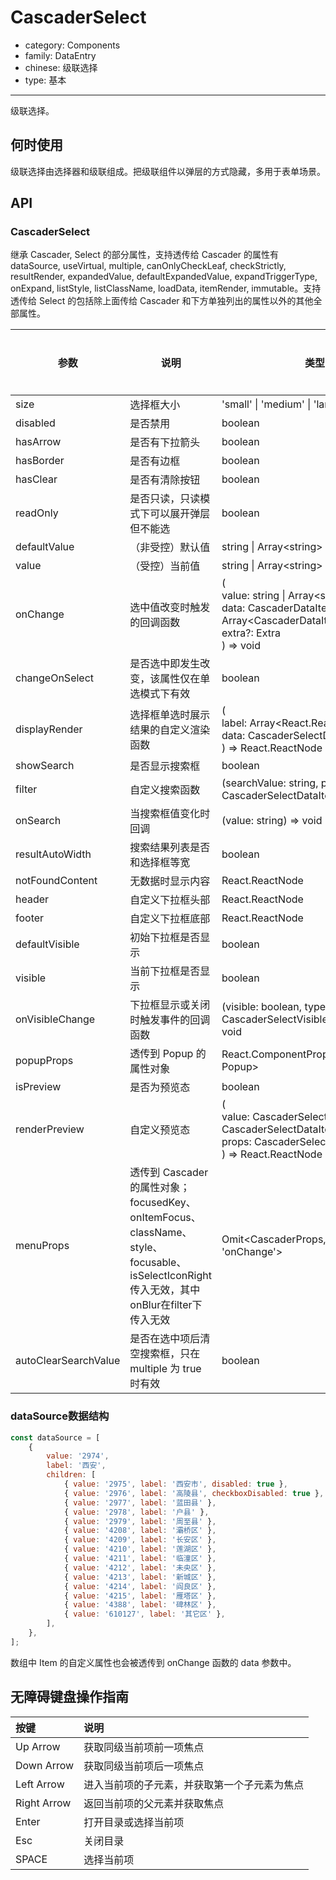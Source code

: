 # CascaderSelect

- category: Components
- family: DataEntry
- chinese: 级联选择
- type: 基本

---

级联选择。

## 何时使用

级联选择由选择器和级联组成。把级联组件以弹层的方式隐藏，多用于表单场景。

## API

### CascaderSelect

继承 Cascader, Select 的部分属性，支持透传给 Cascader 的属性有 dataSource, useVirtual, multiple, canOnlyCheckLeaf,
checkStrictly, resultRender, expandedValue, defaultExpandedValue, expandTriggerType, onExpand, listStyle,
listClassName, loadData, itemRender, immutable。支持透传给 Select 的包括除上面传给 Cascader 和下方单独列出的属性以外的其他全部属性。

| 参数                 | 说明                                                                                                                                      | 类型                                                                                                                                               | 默认值   | 是否必填 | 支持版本 |
| -------------------- | ----------------------------------------------------------------------------------------------------------------------------------------- | -------------------------------------------------------------------------------------------------------------------------------------------------- | -------- | -------- | -------- |
| size                 | 选择框大小                                                                                                                                | 'small' \| 'medium' \| 'large'                                                                                                                     | 'medium' |          | -        |
| disabled             | 是否禁用                                                                                                                                  | boolean                                                                                                                                            | false    |          | -        |
| hasArrow             | 是否有下拉箭头                                                                                                                            | boolean                                                                                                                                            | true     |          | -        |
| hasBorder            | 是否有边框                                                                                                                                | boolean                                                                                                                                            | true     |          | -        |
| hasClear             | 是否有清除按钮                                                                                                                            | boolean                                                                                                                                            | false    |          | -        |
| readOnly             | 是否只读，只读模式下可以展开弹层但不能选                                                                                                  | boolean                                                                                                                                            | -        |          | -        |
| defaultValue         | （非受控）默认值                                                                                                                          | string \| Array\<string>                                                                                                                           | -        |          | -        |
| value                | （受控）当前值                                                                                                                            | string \| Array\<string>                                                                                                                           | -        |          | -        |
| onChange             | 选中值改变时触发的回调函数                                                                                                                | (<br/> value: string \| Array\<string> \| null,<br/> data: CascaderDataItem \| Array\<CascaderDataItem> \| null,<br/> extra?: Extra<br/> ) => void | -        |          | -        |
| changeOnSelect       | 是否选中即发生改变，该属性仅在单选模式下有效                                                                                              | boolean                                                                                                                                            | false    |          | -        |
| displayRender        | 选择框单选时展示结果的自定义渲染函数                                                                                                      | (<br/> label: Array\<React.ReactNode>,<br/> data: CascaderSelectDataItem<br/> ) => React.ReactNode                                                 | -        |          | -        |
| showSearch           | 是否显示搜索框                                                                                                                            | boolean                                                                                                                                            | false    |          | -        |
| filter               | 自定义搜索函数                                                                                                                            | (searchValue: string, path: CascaderSelectDataItem[]) => boolean                                                                                   | -        |          | -        |
| onSearch             | 当搜索框值变化时回调                                                                                                                      | (value: string) => void                                                                                                                            | -        |          | 1.23     |
| resultAutoWidth      | 搜索结果列表是否和选择框等宽                                                                                                              | boolean                                                                                                                                            | true     |          | -        |
| notFoundContent      | 无数据时显示内容                                                                                                                          | React.ReactNode                                                                                                                                    | -        |          | -        |
| header               | 自定义下拉框头部                                                                                                                          | React.ReactNode                                                                                                                                    | -        |          | -        |
| footer               | 自定义下拉框底部                                                                                                                          | React.ReactNode                                                                                                                                    | -        |          | -        |
| defaultVisible       | 初始下拉框是否显示                                                                                                                        | boolean                                                                                                                                            | false    |          | -        |
| visible              | 当前下拉框是否显示                                                                                                                        | boolean                                                                                                                                            | -        |          | -        |
| onVisibleChange      | 下拉框显示或关闭时触发事件的回调函数                                                                                                      | (visible: boolean, type?: CascaderSelectVisibleChangeType) => void                                                                                 | -        |          | -        |
| popupProps           | 透传到 Popup 的属性对象                                                                                                                   | React.ComponentPropsWithRef\<typeof Popup>                                                                                                         | -        |          | -        |
| isPreview            | 是否为预览态                                                                                                                              | boolean                                                                                                                                            | false    |          | -        |
| renderPreview        | 自定义预览态                                                                                                                              | (<br/> value: CascaderSelectDataItem \| CascaderSelectDataItem[],<br/> props: CascaderSelectProps<br/> ) => React.ReactNode                        | -        |          | -        |
| menuProps            | 透传到 Cascader 的属性对象；focusedKey、onItemFocus、className、style、focusable、isSelectIconRight传入无效，其中onBlur在filter下传入无效 | Omit\<CascaderProps, 'onSelect' \| 'onChange'>                                                                                                     | -        |          | -        |
| autoClearSearchValue | 是否在选中项后清空搜索框，只在 multiple 为 true 时有效                                                                                    | boolean                                                                                                                                            | false    |          | -        |

<!-- api-extra-start -->

### dataSource数据结构

```js
const dataSource = [
    {
        value: '2974',
        label: '西安',
        children: [
            { value: '2975', label: '西安市', disabled: true },
            { value: '2976', label: '高陵县', checkboxDisabled: true },
            { value: '2977', label: '蓝田县' },
            { value: '2978', label: '户县' },
            { value: '2979', label: '周至县' },
            { value: '4208', label: '灞桥区' },
            { value: '4209', label: '长安区' },
            { value: '4210', label: '莲湖区' },
            { value: '4211', label: '临潼区' },
            { value: '4212', label: '未央区' },
            { value: '4213', label: '新城区' },
            { value: '4214', label: '阎良区' },
            { value: '4215', label: '雁塔区' },
            { value: '4388', label: '碑林区' },
            { value: '610127', label: '其它区' },
        ],
    },
];
```

数组中 Item 的自定义属性也会被透传到 onChange 函数的 data 参数中。

<!-- api-extra-end -->

## 无障碍键盘操作指南

| 按键        | 说明                                         |
| :---------- | :------------------------------------------- |
| Up Arrow    | 获取同级当前项前一项焦点                     |
| Down Arrow  | 获取同级当前项后一项焦点                     |
| Left Arrow  | 进入当前项的子元素，并获取第一个子元素为焦点 |
| Right Arrow | 返回当前项的父元素并获取焦点                 |
| Enter       | 打开目录或选择当前项                         |
| Esc         | 关闭目录                                     |
| SPACE       | 选择当前项                                   |
